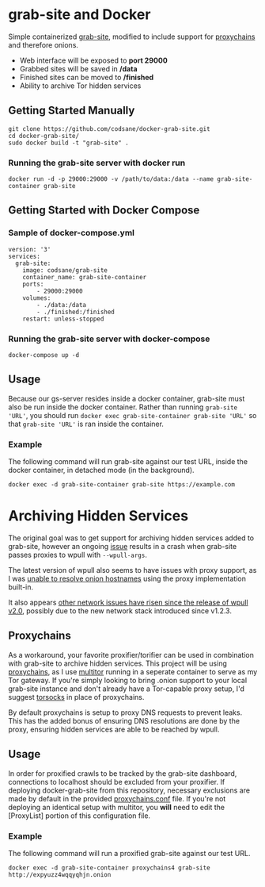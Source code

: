 # grab-site and Docker
Simple containerized [grab-site](https://github.com/ArchiveTeam/grab-site), modified to include support for [proxychains](https://github.com/rofl0r/proxychains-ng) and therefore onions.

 - Web interface will be exposed to **port 29000**
 - Grabbed sites will be saved in **/data**
 - Finished sites can be moved to **/finished**
 - Ability to archive Tor hidden services

## Getting Started Manually
```
git clone https://github.com/codsane/docker-grab-site.git
cd docker-grab-site/
sudo docker build -t "grab-site" .
```
### Running the grab-site server with docker run
```
docker run -d -p 29000:29000 -v /path/to/data:/data --name grab-site-container grab-site
```

## Getting Started with Docker Compose
### Sample of docker-compose.yml
```
version: '3'
services:
  grab-site:
    image: codsane/grab-site
    container_name: grab-site-container
    ports:
        - 29000:29000
    volumes:
        - ./data:/data
        - ./finished:/finished
    restart: unless-stopped
```

### Running the grab-site server with docker-compose
```
docker-compose up -d
```

## Usage
Because our gs-server resides inside a docker container, grab-site must also be run inside the docker container. Rather than running `grab-site 'URL'`, you should run `docker exec grab-site-container grab-site 'URL'` so that `grab-site 'URL'` is ran inside the container.

### Example
The following command will run grab-site against our test URL, inside the docker container, in detached mode (in the background).
```
docker exec -d grab-site-container grab-site https://example.com
```

  

# Archiving Hidden Services
The original goal was to get support for archiving hidden services added to grab-site, however an ongoing [issue](https://github.com/ArchiveTeam/grab-site/issues/148) results in a crash when grab-site passes proxies to wpull with `--wpull-args`.

The latest version of wpull also seems to have issues with proxy support, as I was [unable to resolve onion hostnames](https://github.com/ArchiveTeam/wpull/issues/443) using the proxy implementation built-in.

It also appears [other network issues have risen since the release of wpull v2.0](https://github.com/ArchiveTeam/wpull/issues/406), possibly due to the new network stack introduced since v1.2.3.

## Proxychains

As a workaround, your favorite proxifier/torifier can be used in combination with grab-site to archive hidden services. This project will be using [proxychains](https://github.com/rofl0r/proxychains-ng), as I use [multitor](https://github.com/trimstray/multitor) running in a seperate container to serve as my Tor gateway. If you're simply looking to bring .onion support to your local grab-site instance and don't already have a Tor-capable proxy setup, I'd suggest [torsocks](https://github.com/dgoulet/torsocks) in place of proxychains.

By default proxychains is setup to proxy DNS requests to prevent leaks. This has the added bonus of ensuring DNS resolutions are done by the proxy, ensuring hidden services are able to be reached by wpull.

## Usage
In order for proxified crawls to be tracked by the grab-site dashboard, connections to localhost should be excluded from your proxifier. If deploying docker-grab-site from this repository, necessary exclusions are made by default in the provided [proxychains.conf](https://github.com/codsane/docker-grab-site/blob/master/proxychains.conf#L22) file. If you're not deploying an identical setup with multitor, you **will** need to edit the [ProxyList] portion of this configuration file.

### Example
The following command will run a proxified grab-site against our test URL.
```
docker exec -d grab-site-container proxychains4 grab-site http://expyuzz4wqqyqhjn.onion
```
